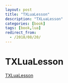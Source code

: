 ```yaml
---
layout: post
title: "TXLuaLesson"
description: "TXLuaLesson"
categories: [book]
tags: [book,lua]
redirect_from:
  - /2018/08/20/
---
```


# TXLuaLesson

[TXLuaLesson](../../../../myBooks/TXLuaLesson/html/_index.html)